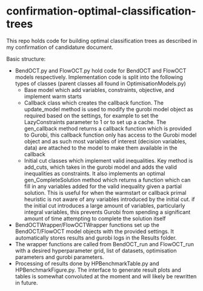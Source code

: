 # confirmation-optimal-classification-trees

This repo holds code for building optimal classification trees as described in my confirmation of candidature document.

Basic structure:
- BendOCT.py and FlowOCT.py hold code for BendOCT and FlowOCT models respectively. Implementation code is split into the following types of classes (parent classes all found in OptimisationModels.py)
  - Base model which add variables, constraints, objective, and implement warm starts
  - Callback class which creates the callback function. The update_model method is used to modify the gurobi model object as required based on the settings, for example to set the LazyConstraints parameter to 1 or to set up a cache. The gen_callback method returns a callback function which is provided to Gurobi, this callback function only has access to the Gurobi model object and as such most variables of interest (decision variables, data) are attached to the model to make them available in the callback
  - Initial cut classes which implement valid inequalities. Key method is add_cuts, which takes in the gurobi model and adds the valid inequalities as constraints. It also implements an optimal gen_CompleteSolution method which returns a function which can fill in any variables added for the valid inequality given a partial solution. This is useful for when the warmstart or callback primal heuristic is not aware of any variables introduced by the initial cut. if the initial cut introduces a large amount of variables, particularly integral variables, this prevents Gurobi from spending a significant amount of time attempting to complete the solution itself
- BendOCTWrapper/FlowOCTWrapper functions set up the BendOCT/FlowOCT model objects with the provided settings. It automatically stores results and gurobi logs in the Results folder.
- The wrapper functions are called from BendOCT_run and FlowOCT_run with a desired hyperparameter grid, list of datasets, optimisation parameters and gurobi parameters.
- Processing of results done by HPBenchmarkTable.py and HPBenchmarkFigure.py. The interface to generate result plots and tables is somewhat convoluted at the moment and will likely be rewritten in future. 
